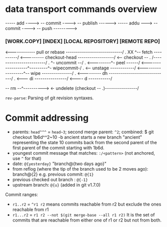 # data transport commands overview
----- add ----> -- commit ----> -- publish ------>
----- addu ---> -- commit ----> -- push --------->
### [WORK.COPY]  [INDEX]    [LOCAL REPOSITORY]  [REMOTE REPO]
<------------ pull or rebase ----------------------------/
.                  XX                ^-- fetch ----------/
<--------- checkout-head ------------------/
<-- checkout -- . /------------------------/
.                            ^- uncommit --/
.                  <---------^- peel ------/
<------------------^---------^- wipecommit-/
.                  <-- unstage ------------/
<------------------^-- wipe ---------------/
.
<--------- dh -----------------------------/
.                  <--- di ----------------/
<---- d -----------/

-- rm --^---------->
<- undelete (checkout -- .)----------------/

`rev-parse`: Parsing of git revision syntaxes.

# Commit addressing
- parents: `head^^^` = `head~3`; second merge parent: `^2`; combined:
    $ git checkout 1b6d^^2~10 -b ancient
  starts a new branch "ancient" representing the state 10 commits back
  from the second parent of the first parent of the commit starting with
  1b6d.
- youngest commit message that matches: `:/<pattern>`
  (not anchored, use `^` for that)
- date: `@{yesterday}` "branch@{two days ago}"
- from reflog (where the tip of the branch used to be 2 moves ago): branch@{2}
  e.g. previous commit: `@{1}`
- previous checked out branch : `@{-1}`
- upstream branch: `@{u}` (added in git v1.7.0)

Commit ranges:
- `r1..r2` = `^r1 r2` means commits reachable from r2 but exclude the ones
  reachable from r1
- `r1...r2` = `r1 r2 --not $(git merge-base --all r1 r2)`
  It is the set of commits that are reachable from either
  one of r1 or r2 but not from both.
